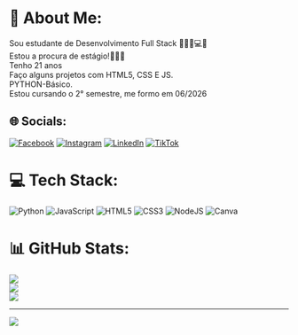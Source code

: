 # 💫 About Me:
Sou estudante de Desenvolvimento Full Stack 👩🏼‍🎓💻🌐<br>Estou  a procura de estágio!👩🏼‍💻<br>Tenho 21 anos<br>Faço alguns projetos com  HTML5, CSS E JS.<br>PYTHON-Básico.<br>Estou cursando o 2° semestre, me formo em 06/2026


## 🌐 Socials:
[![Facebook](https://img.shields.io/badge/Facebook-%231877F2.svg?logo=Facebook&logoColor=white)](https://facebook.com/https://www.facebook.com/emily.duartewatthier?mibextid=ZbWKwL) [![Instagram](https://img.shields.io/badge/Instagram-%23E4405F.svg?logo=Instagram&logoColor=white)](https://instagram.com/https://www.instagram.com/watthieremily?igsh=aDY1bmZrenl0Mno0) [![LinkedIn](https://img.shields.io/badge/LinkedIn-%230077B5.svg?logo=linkedin&logoColor=white)](https://linkedin.com/in/https://www.linkedin.com/in/emily-duarte-watthier-b28442198?utm_source=share&utm_campaign=share_via&utm_content=profile&utm_medium=android_app) [![TikTok](https://img.shields.io/badge/TikTok-%23000000.svg?logo=TikTok&logoColor=white)](https://tiktok.com/@https://www.tiktok.com/@emilywatthier?_t=8pAckaREJUr&_r=1) 

# 💻 Tech Stack:
![Python](https://img.shields.io/badge/python-3670A0?style=plastic&logo=python&logoColor=ffdd54) ![JavaScript](https://img.shields.io/badge/javascript-%23323330.svg?style=plastic&logo=javascript&logoColor=%23F7DF1E) ![HTML5](https://img.shields.io/badge/html5-%23E34F26.svg?style=plastic&logo=html5&logoColor=white) ![CSS3](https://img.shields.io/badge/css3-%231572B6.svg?style=plastic&logo=css3&logoColor=white) ![NodeJS](https://img.shields.io/badge/node.js-6DA55F?style=plastic&logo=node.js&logoColor=white) ![Canva](https://img.shields.io/badge/Canva-%2300C4CC.svg?style=plastic&logo=Canva&logoColor=white)
# 📊 GitHub Stats:
![](https://github-readme-stats.vercel.app/api?username=Watthier09&theme=monokai&hide_border=true&include_all_commits=true&count_private=true)<br/>
![](https://github-readme-streak-stats.herokuapp.com/?user=Watthier09&theme=monokai&hide_border=true)<br/>
![](https://github-readme-stats.vercel.app/api/top-langs/?username=Watthier09&theme=monokai&hide_border=true&include_all_commits=true&count_private=true&layout=compact)

---
[![](https://visitcount.itsvg.in/api?id=Watthier09&icon=3&color=11)](https://visitcount.itsvg.in)

<!-- Proudly created with GPRM ( https://gprm.itsvg.in ) -->